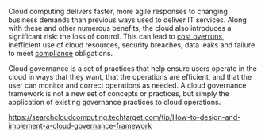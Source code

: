 
Cloud computing delivers faster, more agile responses to changing business demands than previous ways used to deliver IT services. Along with these and other numerous benefits, the cloud also introduces a significant risk: the loss of control. This can lead to [cost overruns](finops), inefficient use of cloud resources, security breaches, data leaks and failure to meet [compliance](compliance) obligations.


Cloud governance is a set of practices that help ensure users operate in the cloud in ways that they want, that the operations are efficient, and that the user can monitor and correct operations as needed. A cloud governance framework is not a new set of concepts or practices, but simply the application of existing governance practices to cloud operations.


https://searchcloudcomputing.techtarget.com/tip/How-to-design-and-implement-a-cloud-governance-framework